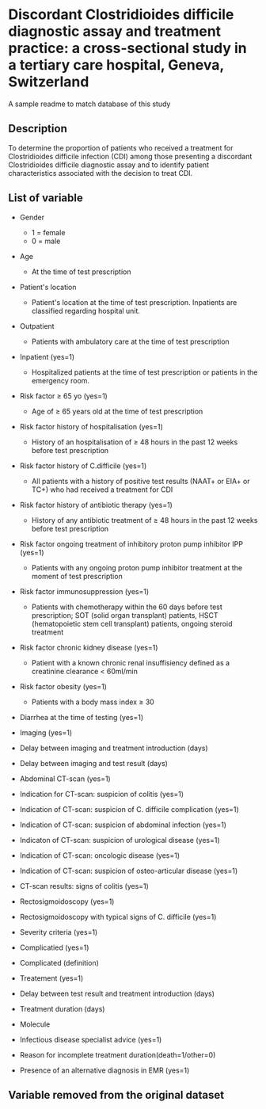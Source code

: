 #  Discordant Clostridioides difficile diagnostic assay and treatment practice: a cross-sectional study in a tertiary care hospital, Geneva, Switzerland 
A sample readme to match database of this study

## Description
To determine the proportion of patients who received a treatment for Clostridioides difficile infection (CDI) among those presenting a discordant Clostridioides difficile diagnostic assay and to identify patient characteristics associated with the decision to treat CDI. 

## List of variable 
- Gender
  - 1 = female
  - 0 = male 
  
- Age
  - At the time of test prescription
  
- Patient's location 
  - Patient's location at the time of test prescription. Inpatients are classified regarding hospital unit. 
  
- Outpatient
  - Patients with ambulatory care at the time of test prescription
  
- Inpatient (yes=1)
  - Hospitalized patients at the time of test prescription or patients in the emergency room. 
  
- Risk factor ≥ 65 yo (yes=1)
  - Age of ≥ 65 years old at the time of test prescription
  
- Risk factor history of hospitalisation (yes=1)
  - History of an hospitalisation of ≥ 48 hours in the past 12 weeks before test prescription 
  
- Risk factor history of C.difficile (yes=1)
  - All patients with a history of positive test results (NAAT+ or EIA+ or TC+) who had received a treatment for CDI 

- Risk factor history of antibiotic therapy (yes=1) 
  - History of any antibiotic treatment of ≥ 48 hours in the past 12 weeks before test prescription 
  
- Risk factor ongoing treatment of inhibitory proton pump inhibitor IPP (yes=1)
  - Patients with any ongoing proton pump inhibitor treatment at the moment of test prescription 

- Risk factor immunosuppression (yes=1)
  - Patients with chemotherapy within the 60 days before test prescription; SOT (solid organ transplant) patients, HSCT (hematopoietic stem cell transplant) patients, ongoing steroid treatment 
  
- Risk factor chronic kidney disease (yes=1)
  - Patient with a known chronic renal insuffisiency defined as a creatinine clearance < 60ml/min 
  
- Risk factor obesity (yes=1)
  - Patients with a body mass index ≥ 30 
  
- Diarrhea at the time of testing (yes=1)
- Imaging (yes=1)
- Delay between imaging and treatment introduction (days)
- Delay between imaging and test result (days)
- Abdominal CT-scan (yes=1)
- Indication for CT-scan: suspicion of colitis (yes=1)
- Indication of CT-scan: suspicion of C. difficile complication (yes=1)
- Indication of CT-scan: suspicion of abdominal infection (yes=1)
- Indicaton of CT-scan: suspicion of urological disease (yes=1)
- Indication of CT-scan: oncologic disease (yes=1)
- Indication of CT-scan: suspicion of osteo-articular disease (yes=1)
- CT-scan results: signs of colitis (yes=1)
- Rectosigmoidoscopy (yes=1)
- Rectosigmoidoscopy with typical signs of C. difficile (yes=1)
- Severity criteria (yes=1)
- Complicatied (yes=1)
- Complicated (definition)
- Treatement (yes=1) 
- Delay between test result and treatment introduction (days)
- Treatment duration (days)
- Molecule
- Infectious disease specialist advice (yes=1)
- Reason for incomplete treatment duration(death=1/other=0)
- Presence of an alternative diagnosis in EMR (yes=1) 


## Variable removed from the original dataset 
